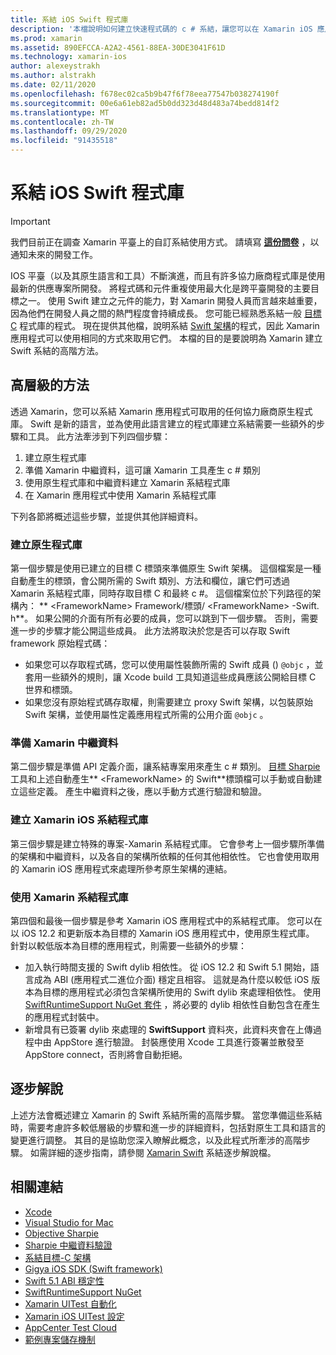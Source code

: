 ```yaml
---
title: 系結 iOS Swift 程式庫
description: '本檔說明如何建立快速程式碼的 c # 系結，讓您可以在 Xamarin iOS 應用程式中使用原生程式庫和 CocoaPods。'
ms.prod: xamarin
ms.assetid: 890EFCCA-A2A2-4561-88EA-30DE3041F61D
ms.technology: xamarin-ios
author: alexeystrakh
ms.author: alstrakh
ms.date: 02/11/2020
ms.openlocfilehash: f678ec02ca5b9b47f6f78eea77547b038274190f
ms.sourcegitcommit: 00e6a61eb82ad5b0dd323d48d483a74bedd814f2
ms.translationtype: MT
ms.contentlocale: zh-TW
ms.lasthandoff: 09/29/2020
ms.locfileid: "91435518"
---
```

# <a name="bind-ios-swift-libraries"></a>系結 iOS Swift 程式庫

> [!IMPORTANT]
> 我們目前正在調查 Xamarin 平臺上的自訂系結使用方式。 請填寫 [**這份問卷**](https://www.surveymonkey.com/r/KKBHNLT) ，以通知未來的開發工作。

IOS 平臺（以及其原生語言和工具）不斷演進，而且有許多協力廠商程式庫是使用最新的供應專案所開發。 將程式碼和元件重複使用最大化是跨平臺開發的主要目標之一。 使用 Swift 建立之元件的能力，對 Xamarin 開發人員而言越來越重要，因為他們在開發人員之間的熱門程度會持續成長。 您可能已經熟悉系結一般 [目標 C](../binding-objective-c/walkthrough.md) 程式庫的程式。 現在提供其他檔，說明系結 [Swift 架構](walkthrough.md)的程式，因此 Xamarin 應用程式可以使用相同的方式來取用它們。 本檔的目的是要說明為 Xamarin 建立 Swift 系結的高階方法。

## <a name="high-level-approach"></a>高層級的方法

透過 Xamarin，您可以系結 Xamarin 應用程式可取用的任何協力廠商原生程式庫。 Swift 是新的語言，並為使用此語言建立的程式庫建立系結需要一些額外的步驟和工具。 此方法牽涉到下列四個步驟：

1. 建立原生程式庫
1. 準備 Xamarin 中繼資料，這可讓 Xamarin 工具產生 c # 類別
1. 使用原生程式庫和中繼資料建立 Xamarin 系結程式庫
1. 在 Xamarin 應用程式中使用 Xamarin 系結程式庫

下列各節將概述這些步驟，並提供其他詳細資料。

### <a name="build-the-native-library"></a>建立原生程式庫

第一個步驟是使用已建立的目標 C 標頭來準備原生 Swift 架構。 這個檔案是一種自動產生的標頭，會公開所需的 Swift 類別、方法和欄位，讓它們可透過 Xamarin 系結程式庫，同時存取目標 C 和最終 c #。 這個檔案位於下列路徑的架構內： ** \<FrameworkName> Framework/標頭/ \<FrameworkName> -Swift. h**。 如果公開的介面有所有必要的成員，您可以跳到下一個步驟。 否則，需要進一步的步驟才能公開這些成員。 此方法將取決於您是否可以存取 Swift framework 原始程式碼：

- 如果您可以存取程式碼，您可以使用屬性裝飾所需的 Swift 成員 () `@objc` ，並套用一些額外的規則，讓 Xcode build 工具知道這些成員應該公開給目標 C 世界和標頭。
- 如果您沒有原始程式碼存取權，則需要建立 proxy Swift 架構，以包裝原始 Swift 架構，並使用屬性定義應用程式所需的公用介面 `@objc` 。

### <a name="prepare-the-xamarin-metadata"></a>準備 Xamarin 中繼資料

第二個步驟是準備 API 定義介面，讓系結專案用來產生 c # 類別。 [目標 Sharpie](../../../cross-platform/macios/binding/objective-sharpie/index.md)工具和上述自動產生** \<FrameworkName> 的 Swift**標頭檔可以手動或自動建立這些定義。 產生中繼資料之後，應以手動方式進行驗證和驗證。

### <a name="build-the-xamarinios-binding-library"></a>建立 Xamarin iOS 系結程式庫

第三個步驟是建立特殊的專案-Xamarin 系結程式庫。 它會參考上一個步驟所準備的架構和中繼資料，以及各自的架構所依賴的任何其他相依性。 它也會使用取用的 Xamarin iOS 應用程式來處理所參考原生架構的連結。

### <a name="consume-the-xamarin-binding-library"></a>使用 Xamarin 系結程式庫

第四個和最後一個步驟是參考 Xamarin iOS 應用程式中的系結程式庫。 您可以在以 iOS 12.2 和更新版本為目標的 Xamarin iOS 應用程式中，使用原生程式庫。 針對以較低版本為目標的應用程式，則需要一些額外的步驟：

- 加入執行時間支援的 Swift dylib 相依性。 從 iOS 12.2 和 Swift 5.1 開始，語言成為 ABI (應用程式二進位介面) 穩定且相容。 這就是為什麼以較低 iOS 版本為目標的應用程式必須包含架構所使用的 Swift dylib 來處理相依性。 使用 [SwiftRuntimeSupport NuGet 套件](https://www.nuget.org/packages/Xamarin.iOS.SwiftRuntimeSupport/) ，將必要的 dylib 相依性自動包含在產生的應用程式封裝中。
- 新增具有已簽署 dylib 來處理的 **SwiftSupport** 資料夾，此資料夾會在上傳過程中由 AppStore 進行驗證。 封裝應使用 Xcode 工具進行簽署並散發至 AppStore connect，否則將會自動拒絕。

## <a name="walkthrough"></a>逐步解說

上述方法會概述建立 Xamarin 的 Swift 系結所需的高階步驟。 當您準備這些系結時，需要考慮許多較低層級的步驟和進一步的詳細資料，包括對原生工具和語言的變更進行調整。 其目的是協助您深入瞭解此概念，以及此程式所牽涉的高階步驟。 如需詳細的逐步指南，請參閱 [Xamarin Swift](walkthrough.md) 系結逐步解說檔。

## <a name="related-links"></a>相關連結

- [Xcode](https://apps.apple.com/us/app/xcode/id497799835)
- [Visual Studio for Mac](https://visualstudio.microsoft.com/downloads)
- [Objective Sharpie](../../../cross-platform/macios/binding/objective-sharpie/index.md)
- [Sharpie 中繼資料驗證](../../../cross-platform/macios/binding/objective-sharpie/platform/verify.md)
- [系結目標-C 架構](../binding-objective-c/walkthrough.md)
- [Gigya iOS SDK (Swift framework) ](https://developers.gigya.com/display/GD/Swift+SDK)
- [Swift 5.1 ABI 穩定性](https://swift.org/blog/swift-5-1-released/)
- [SwiftRuntimeSupport NuGet](https://www.nuget.org/packages/Xamarin.iOS.SwiftRuntimeSupport/)
- [Xamarin UITest 自動化](/appcenter/test-cloud/uitest/)
- [Xamarin iOS UITest 設定](/appcenter/test-cloud/preparing-for-upload/xamarin-ios-uitest)
- [AppCenter Test Cloud](/appcenter/test-cloud/preparing-for-upload/xamarin-ios-uitest)
- [範例專案儲存機制](https://github.com/xamcat/xamarin-binding-swift-framework)